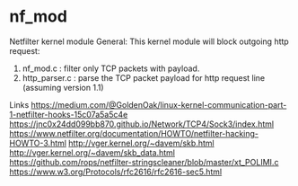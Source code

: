 # nf_mod
Netfilter kernel module 
General:
This kernel module will block outgoing http request:
1) nf_mod.c : filter only TCP packets with payload.
2) http_parser.c : parse the TCP packet payload for http request line (assuming version 1.1)


Links
https://medium.com/@GoldenOak/linux-kernel-communication-part-1-netfilter-hooks-15c07a5a5c4e
https://jnc0x24dd099bb870.github.io/Network/TCP4/Sock3/index.html
https://www.netfilter.org/documentation/HOWTO/netfilter-hacking-HOWTO-3.html
http://vger.kernel.org/~davem/skb.html
http://vger.kernel.org/~davem/skb_data.html
https://github.com/rops/netfilter-stringscleaner/blob/master/xt_POLIMI.c
https://www.w3.org/Protocols/rfc2616/rfc2616-sec5.html


